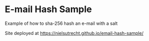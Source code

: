 # E-mail Hash Sample

Example of how to sha-256 hash an e-mail with a salt

Site deployed at https://nielsutrecht.github.io/email-hash-sample/
